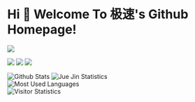 # Hi 🎉 Welcome To 极速's Github Homepage!

<img src="https://readme-typing-svg.herokuapp.com/?lines=Hello,%20Visitor!;Welcome%20To%20My%20Github%20Homepage!&font=Roboto" />  

<p>
<img src="https://img.shields.io/static/v1?label=Program&message=Android&color=blue"/>  
<a href="https://juejin.cn/user/3720403075742942"><img src="https://img.shields.io/static/v1?label=Blog&message=JueJin&color=red"/></a>  
<img src="https://visitor-badge.glitch.me/badge?page_id=https://github.com/smart24&right_color=red" />  
</p>

![Github Stats](https://github-readme-stats.vercel.app/api?username=smart24&show_icons=true&theme=light&count_private=true)
![Jue Jin Statistics](https://stats.justsong.cn/api/juejin?id=3720403075742942&theme=light)  
![Most Used Languages](https://github-readme-stats.vercel.app/api/top-langs/?username=smart24&theme=light)  
![Visitor Statistics](https://activity-graph.herokuapp.com/graph?username=smart24&theme=github)  

<!--
**smart24/smart24** is a ✨ _special_ ✨ repository because its `README.md` (this file) appears on your GitHub profile.

Here are some ideas to get you started:

- 🔭 I’m currently working on ...
- 🌱 I’m currently learning ...
- 👯 I’m looking to collaborate on ...
- 🤔 I’m looking for help with ...
- 💬 Ask me about ...
- 📫 How to reach me: ...
- 😄 Pronouns: ...
- ⚡ Fun fact: ...
-->
